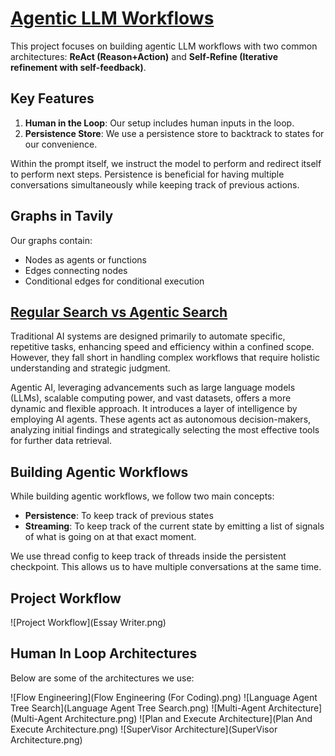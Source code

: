 # [Agentic LLM Workflows](https://learn.deeplearning.ai/courses/ai-agents-in-langgraph/lesson/)

This project focuses on building agentic LLM workflows with two common architectures: **ReAct (Reason+Action)** and **Self-Refine (Iterative refinement with self-feedback)**.

## Key Features

1. **Human in the Loop**: Our setup includes human inputs in the loop.
2. **Persistence Store**: We use a persistence store to backtrack to states for our convenience.

Within the prompt itself, we instruct the model to perform and redirect itself to perform next steps. Persistence is beneficial for having multiple conversations simultaneously while keeping track of previous actions.

## Graphs in Tavily

Our graphs contain:
- Nodes as agents or functions
- Edges connecting nodes
- Conditional edges for conditional execution

## [Regular Search vs Agentic Search](https://www.analyticsvidhya.com/blog/2024/05/agentic-ai-demystified-the-ultimate-guide-to-autonomous-agents/)

Traditional AI systems are designed primarily to automate specific, repetitive tasks, enhancing speed and efficiency within a confined scope. However, they fall short in handling complex workflows that require holistic understanding and strategic judgment. 

Agentic AI, leveraging advancements such as large language models (LLMs), scalable computing power, and vast datasets, offers a more dynamic and flexible approach. It introduces a layer of intelligence by employing AI agents. These agents act as autonomous decision-makers, analyzing initial findings and strategically selecting the most effective tools for further data retrieval.

## Building Agentic Workflows

While building agentic workflows, we follow two main concepts:
- **Persistence**: To keep track of previous states
- **Streaming**: To keep track of the current state by emitting a list of signals of what is going on at that exact moment.

We use thread config to keep track of threads inside the persistent checkpoint. This allows us to have multiple conversations at the same time.

## Project Workflow

![Project Workflow](Essay Writer.png)

## Human In Loop Architectures

Below are some of the architectures we use:

![Flow Engineering](Flow Engineering (For Coding).png)
![Language Agent Tree Search](Language Agent Tree Search.png)
![Multi-Agent Architecture](Multi-Agent Architecture.png)
![Plan and Execute Architecture](Plan And Execute Architecture.png)
![SuperVisor Architecture](SuperVisor Architecture.png)
